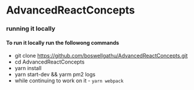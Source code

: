 # AdvancedReactConcepts
### running it locally
#### To run it locally run the followong commands
  * git clone https://github.com/boswellgathu/AdvancedReactConcepts.git
  * cd AdvancedReactConcepts
  * yarn install
  * yarn start-dev && yarm pm2 logs
  * while continuing to work on it - `yarn webpack`
